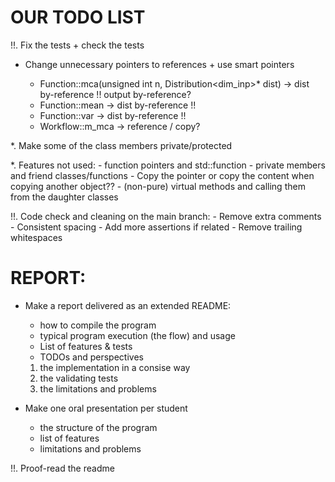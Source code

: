 # OUR TODO LIST

!!. Fix the tests + check the tests

* Change unnecessary pointers to references + use smart pointers

    - Function::mca(unsigned int n, Distribution<dim_inp>* dist) -> dist by-reference !! output by-reference?
    - Function::mean -> dist by-reference !!
    - Function::var -> dist by-reference !!
    - Workflow::m_mca -> reference / copy?

*. Make some of the class members private/protected

*. Features not used:
    - function pointers and std::function
    - private members and friend classes/functions
    - Copy the pointer or copy the content when copying another object??
    - (non-pure) virtual methods and calling them from the daughter classes

!!. Code check and cleaning on the main branch:
    - Remove extra comments
    - Consistent spacing
    - Add more assertions if related
    - Remove trailing whitespaces



# REPORT:

- Make a report delivered as an extended README:
    - how to compile the program
    - typical program execution (the flow) and usage
    - List of features & tests
    - TODOs and perspectives
    1. the implementation in a consise way
    2. the validating tests
    3. the limitations and problems

- Make one oral presentation per student
    - the structure of the program
    - list of features
    - limitations and problems

!!. Proof-read the readme
